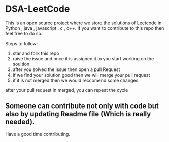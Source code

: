 # DSA-LeetCode
This is an open source project where we store the solutions of Leetcode in Python , java , javascript , c , c++.
If you want to contribute to this repo then feel free to do so.

Steps to follow:
1) star and fork this repo
2) raise the issue and once it is assigned it to you start working on the soultion
3) after you solved the issue then open a pull Request
4) if we find your solution good then we will merge your pull request 
5) if it is not merged then we would reccomend some changes.

after your pull request in merged, you can repeat the cycle

## Someone can contribute not only with code but also by updating Readme file (Which is really needed).

Have a good time contributing.
